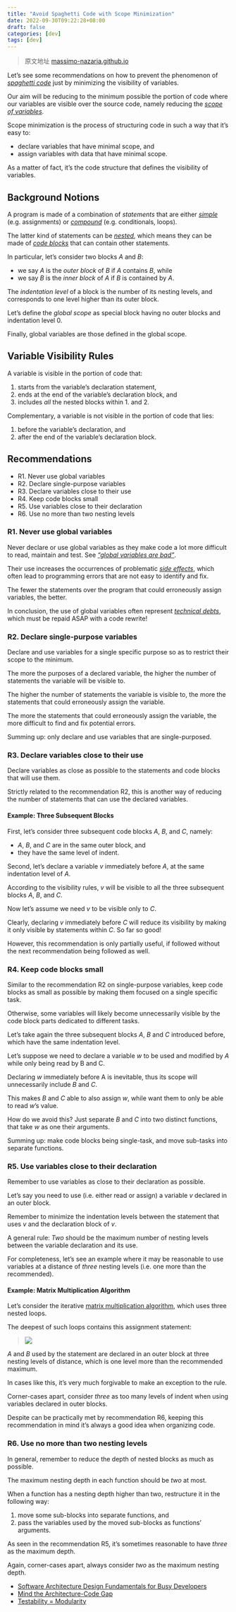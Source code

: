 ```yaml
---
title: "Avoid Spaghetti Code with Scope Minimization"
date: 2022-09-30T09:22:28+08:00
draft: false
categories: [dev]
tags: [dev]
---
```

> 原文地址 [massimo-nazaria.github.io](https://massimo-nazaria.github.io/blog/2022/02/10/avoid-spaghetti-code-with-scope-minimization.html)

Let’s see some recommendations on how to prevent the phenomenon of [_spaghetti code_](https://en.wikipedia.org/wiki/Spaghetti_code) just by minimizing the visibility of variables.

Our aim will be reducing to the minimum possible the portion of code where our variables are visible over the source code, namely reducing the [_scope of variables_](https://en.wikipedia.org/wiki/Variable_(computer_science)#Scope_and_extent).

Scope minimization is the process of structuring code in such a way that it’s easy to:

- declare variables that have minimal scope, and
- assign variables with data that have minimal scope.

As a matter of fact, it’s the code structure that defines the visibility of variables.

## Background Notions

A program is made of a combination of _statements_ that are either [_simple_](https://en.wikipedia.org/wiki/Statement_(computer_science)#Simple_statements) (e.g. assignments) or [_compound_](https://en.wikipedia.org/wiki/Statement_(computer_science)#Compound_statements) (e.g. conditionals, loops).

The latter kind of statements can be [_nested_](https://en.wikipedia.org/wiki/Nesting_(computing)), which means they can be made of [_code blocks_](https://en.wikipedia.org/wiki/Block_(programming)) that can contain other statements.

In particular, let’s consider two blocks _A_ and _B_:

- we say _A_ is the _outer block_ of _B_ if _A_ contains _B_, while
- we say _B_ is the _inner block_ of _A_ if _B_ is contained by _A_.

The _indentation level_ of a block is the number of its nesting levels, and corresponds to one level higher than its outer block.

Let’s define the _global scope_ as special block having no outer blocks and indentation level 0.

Finally, global variables are those defined in the global scope.

## Variable Visibility Rules

A variable is visible in the portion of code that:

1. starts from the variable’s declaration statement,
2. ends at the end of the variable’s declaration block, and
3. includes _all_ the nested blocks within 1. and 2.

Complementary, a variable is not visible in the portion of code that lies:

1. before the variable’s declaration, and
2. after the end of the variable’s declaration block.

## Recommendations

- R1. Never use global variables
- R2. Declare single-purpose variables
- R3. Declare variables close to their use
- R4. Keep code blocks small
- R5. Use variables close to their declaration
- R6. Use no more than two nesting levels

### R1. Never use global variables

Never declare or use global variables as they make code a lot more difficult to read, maintain and test. See [_“global variables are bad”_](https://wiki.c2.com/?GlobalVariablesAreBad).

Their use increases the occurrences of problematic [_side effects_](https://en.wikipedia.org/wiki/Side_effect_(computer_science)), which often lead to programming errors that are not easy to identify and fix.

The fewer the statements over the program that could erroneously assign variables, the better.

In conclusion, the use of global variables often represent [_technical debts_](https://en.wikipedia.org/wiki/Technical_debt), which must be repaid ASAP with a code rewrite!

### R2. Declare single-purpose variables

Declare and use variables for a single specific purpose so as to restrict their scope to the minimum.

The more the purposes of a declared variable, the higher the number of statements the variable will be visible to.

The higher the number of statements the variable is visible to, the more the statements that could erroneously assign the variable.

The more the statements that could erroneously assign the variable, the more difficult to find and fix potential errors.

Summing up: only declare and use variables that are single-purposed.

### R3. Declare variables close to their use

Declare variables as close as possible to the statements and code blocks that will use them.

Strictly related to the recommendation R2, this is another way of reducing the number of statements that can use the declared variables.

#### Example: Three Subsequent Blocks

First, let’s consider three subsequent code blocks _A_, _B_, and _C_, namely:

- _A_, _B_, and _C_ are in the same outer block, and
- they have the same level of indent.

Second, let’s declare a variable _v_ immediately before _A_, at the same indentation level of _A_.

According to the visibility rules, _v_ will be visible to all the three subsequent blocks _A_, _B_, and _C_.

Now let’s assume we need _v_ to be visible only to _C_.

Clearly, declaring _v_ immediately before _C_ will reduce its visibility by making it only visible by statements within _C_. So far so good!

However, this recommendation is only partially useful, if followed without the next recommendation being followed as well.

### R4. Keep code blocks small

Similar to the recommendation R2 on single-purpose variables, keep code blocks as small as possible by making them focused on a single specific task.

Otherwise, some variables will likely become unnecessarily visible by the code block parts dedicated to different tasks.

Let’s take again the three subsequent blocks _A_, _B_ and _C_ introduced before, which have the same indentation level.

Let’s suppose we need to declare a variable _w_ to be used and modified by _A_ while only being read by B and C.

Declaring _w_ immediately before A is inevitable, thus its scope will unnecessarily include _B_ and _C_.

This makes _B_ and _C_ able to also assign _w_, while want them to only be able to read _w_’s value.

How do we avoid this? Just separate _B_ and _C_ into two distinct functions, that take _w_ as one their arguments.

Summing up: make code blocks being single-task, and move sub-tasks into separate functions.

### R5. Use variables close to their declaration

Remember to use variables as close to their declaration as possible.

Let’s say you need to use (i.e. either read or assign) a variable _v_ declared in an outer block.

Remember to minimize the indentation levels between the statement that uses _v_ and the declaration block of _v_.

A general rule: _Two_ should be the maximum number of nesting levels between the variable declaration and its use.

For completeness, let’s see an example where it may be reasonable to use variables at a distance of _three_ nesting levels (i.e. one more than the recommended).

#### Example: Matrix Multiplication Algorithm

Let’s consider the iterative [matrix multiplication algorithm](https://en.wikipedia.org/wiki/Matrix_multiplication_algorithm#Iterative_algorithm), which uses three nested loops.

The deepest of such loops contains this assignment statement:

> ![](https://simpleread.oss-cn-guangzhou.aliyuncs.com/sr_d1ukg8b67w15oot8/e0f3fd73.png)

_A_ and _B_ used by the statement are declared in an outer block at three nesting levels of distance, which is one level more than the recommended maximum.

In cases like this, it’s very much forgivable to make an exception to the rule.

Corner-cases apart, consider _three_ as too many levels of indent when using variables declared in outer blocks.

Despite can be practically met by recommendation R6, keeping this recommendation in mind it’s always a good idea when organizing code.

### R6. Use no more than two nesting levels

In general, remember to reduce the depth of nested blocks as much as possible.

The maximum nesting depth in each function should be _two_ at most.

When a function has a nesting depth higher than two, restructure it in the following way:

1. move some sub-blocks into separate functions, and
2. pass the variables used by the moved sub-blocks as functions’ arguments.

As seen in the recommendation R5, it’s sometimes reasonable to have _three_ as the maximum depth.

Again, corner-cases apart, always consider _two_ as the maximum nesting depth.

- [Software Architecture Design Fundamentals for Busy Developers](https://massimo-nazaria.github.io/blog/2019/09/05/software-architecture-design-for-busy-developers.html)
- [Mind the Architecture-Code Gap](https://massimo-nazaria.github.io/blog/2019/03/13/mind-the-architecture-code-gap.html)
- [Testability = Modularity](https://massimo-nazaria.github.io/blog/2020/01/15/testability-equals-modularity.html)

